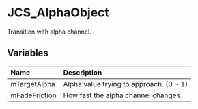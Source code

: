 # JCS_AlphaObject

Transition with alpha channel.

## Variables

| Name          | Description                             |
|:--------------|:----------------------------------------|
| mTargetAlpha  | Alpha value trying to approach. (0 ~ 1) |
| mFadeFriction | How fast the alpha channel changes.     |
